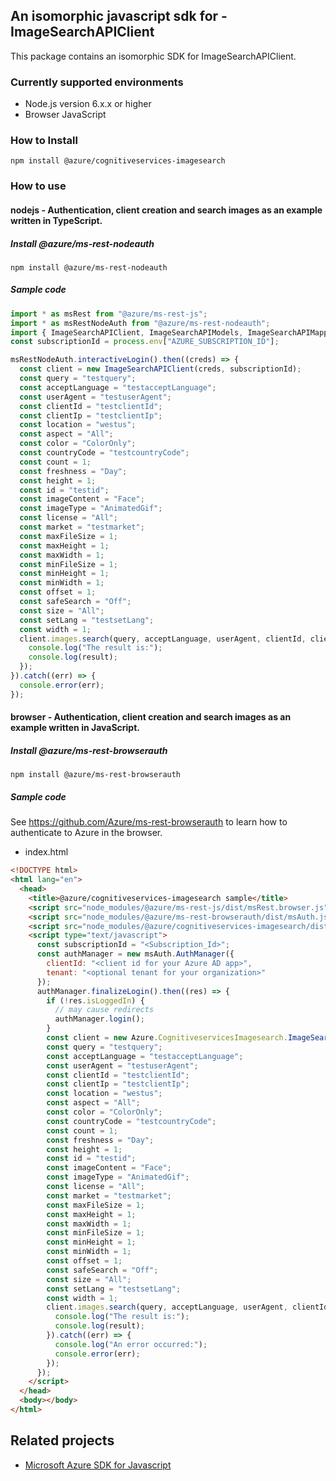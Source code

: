 ## An isomorphic javascript sdk for - ImageSearchAPIClient

This package contains an isomorphic SDK for ImageSearchAPIClient.

### Currently supported environments

- Node.js version 6.x.x or higher
- Browser JavaScript

### How to Install

```
npm install @azure/cognitiveservices-imagesearch
```

### How to use

#### nodejs - Authentication, client creation and search images as an example written in TypeScript.

##### Install @azure/ms-rest-nodeauth

```
npm install @azure/ms-rest-nodeauth
```

##### Sample code

```ts
import * as msRest from "@azure/ms-rest-js";
import * as msRestNodeAuth from "@azure/ms-rest-nodeauth";
import { ImageSearchAPIClient, ImageSearchAPIModels, ImageSearchAPIMappers } from "@azure/cognitiveservices-imagesearch";
const subscriptionId = process.env["AZURE_SUBSCRIPTION_ID"];

msRestNodeAuth.interactiveLogin().then((creds) => {
  const client = new ImageSearchAPIClient(creds, subscriptionId);
  const query = "testquery";
  const acceptLanguage = "testacceptLanguage";
  const userAgent = "testuserAgent";
  const clientId = "testclientId";
  const clientIp = "testclientIp";
  const location = "westus";
  const aspect = "All";
  const color = "ColorOnly";
  const countryCode = "testcountryCode";
  const count = 1;
  const freshness = "Day";
  const height = 1;
  const id = "testid";
  const imageContent = "Face";
  const imageType = "AnimatedGif";
  const license = "All";
  const market = "testmarket";
  const maxFileSize = 1;
  const maxHeight = 1;
  const maxWidth = 1;
  const minFileSize = 1;
  const minHeight = 1;
  const minWidth = 1;
  const offset = 1;
  const safeSearch = "Off";
  const size = "All";
  const setLang = "testsetLang";
  const width = 1;
  client.images.search(query, acceptLanguage, userAgent, clientId, clientIp, location, aspect, color, countryCode, count, freshness, height, id, imageContent, imageType, license, market, maxFileSize, maxHeight, maxWidth, minFileSize, minHeight, minWidth, offset, safeSearch, size, setLang, width).then((result) => {
    console.log("The result is:");
    console.log(result);
  });
}).catch((err) => {
  console.error(err);
});
```

#### browser - Authentication, client creation and search images as an example written in JavaScript.

##### Install @azure/ms-rest-browserauth

```
npm install @azure/ms-rest-browserauth
```

##### Sample code

See https://github.com/Azure/ms-rest-browserauth to learn how to authenticate to Azure in the browser.

- index.html
```html
<!DOCTYPE html>
<html lang="en">
  <head>
    <title>@azure/cognitiveservices-imagesearch sample</title>
    <script src="node_modules/@azure/ms-rest-js/dist/msRest.browser.js"></script>
    <script src="node_modules/@azure/ms-rest-browserauth/dist/msAuth.js"></script>
    <script src="node_modules/@azure/cognitiveservices-imagesearch/dist/cognitiveservices-imagesearch.js"></script>
    <script type="text/javascript">
      const subscriptionId = "<Subscription_Id>";
      const authManager = new msAuth.AuthManager({
        clientId: "<client id for your Azure AD app>",
        tenant: "<optional tenant for your organization>"
      });
      authManager.finalizeLogin().then((res) => {
        if (!res.isLoggedIn) {
          // may cause redirects
          authManager.login();
        }
        const client = new Azure.CognitiveservicesImagesearch.ImageSearchAPIClient(res.creds, subscriptionId);
        const query = "testquery";
        const acceptLanguage = "testacceptLanguage";
        const userAgent = "testuserAgent";
        const clientId = "testclientId";
        const clientIp = "testclientIp";
        const location = "westus";
        const aspect = "All";
        const color = "ColorOnly";
        const countryCode = "testcountryCode";
        const count = 1;
        const freshness = "Day";
        const height = 1;
        const id = "testid";
        const imageContent = "Face";
        const imageType = "AnimatedGif";
        const license = "All";
        const market = "testmarket";
        const maxFileSize = 1;
        const maxHeight = 1;
        const maxWidth = 1;
        const minFileSize = 1;
        const minHeight = 1;
        const minWidth = 1;
        const offset = 1;
        const safeSearch = "Off";
        const size = "All";
        const setLang = "testsetLang";
        const width = 1;
        client.images.search(query, acceptLanguage, userAgent, clientId, clientIp, location, aspect, color, countryCode, count, freshness, height, id, imageContent, imageType, license, market, maxFileSize, maxHeight, maxWidth, minFileSize, minHeight, minWidth, offset, safeSearch, size, setLang, width).then((result) => {
          console.log("The result is:");
          console.log(result);
        }).catch((err) => {
          console.log("An error occurred:");
          console.error(err);
        });
      });
    </script>
  </head>
  <body></body>
</html>
```

## Related projects

- [Microsoft Azure SDK for Javascript](https://github.com/Azure/azure-sdk-for-js)
